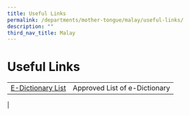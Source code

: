```yaml
---
title: Useful Links
permalink: /departments/mother-tongue/malay/useful-links/
description: ""
third_nav_title: Malay
---
```

Useful Links
============
|  |  |
|---|---|
| [E-Dictionary List](/files/edictmalay.pdf) | Approved List of e-Dictionary |
|